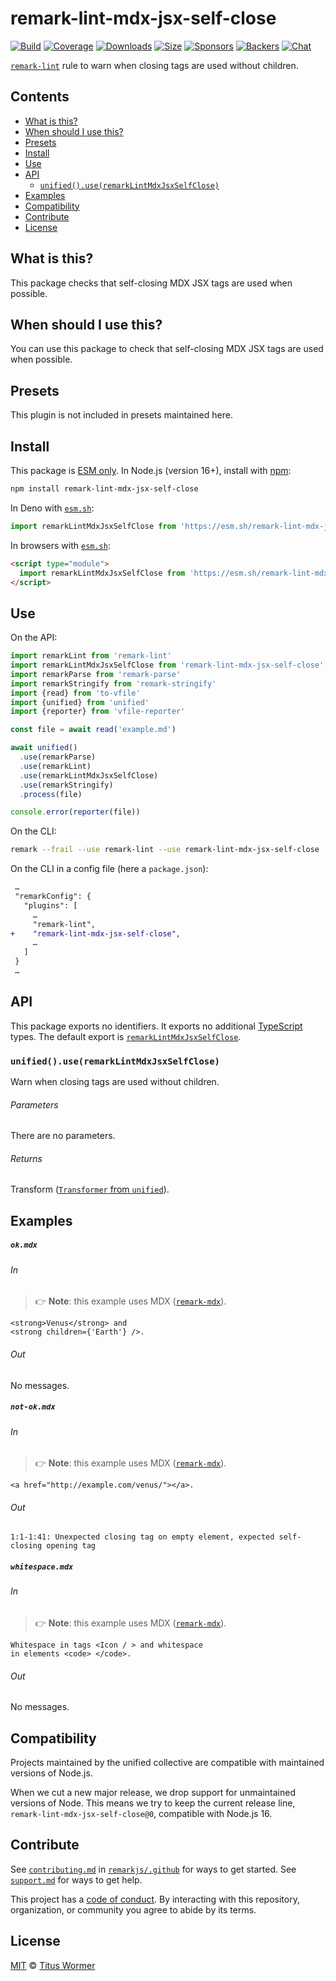 <!--This file is generated-->

# remark-lint-mdx-jsx-self-close

[![Build][badge-build-image]][badge-build-url]
[![Coverage][badge-coverage-image]][badge-coverage-url]
[![Downloads][badge-downloads-image]][badge-downloads-url]
[![Size][badge-size-image]][badge-size-url]
[![Sponsors][badge-funding-sponsors-image]][badge-funding-url]
[![Backers][badge-funding-backers-image]][badge-funding-url]
[![Chat][badge-chat-image]][badge-chat-url]

[`remark-lint`][github-remark-lint] rule to warn when closing tags are used without
children.

## Contents

* [What is this?](#what-is-this)
* [When should I use this?](#when-should-i-use-this)
* [Presets](#presets)
* [Install](#install)
* [Use](#use)
* [API](#api)
  * [`unified().use(remarkLintMdxJsxSelfClose)`](#unifieduseremarklintmdxjsxselfclose)
* [Examples](#examples)
* [Compatibility](#compatibility)
* [Contribute](#contribute)
* [License](#license)

## What is this?

This package checks that self-closing MDX JSX tags are used
when possible.

## When should I use this?

You can use this package to check that self-closing MDX JSX
tags are used when possible.

## Presets

This plugin is not included in presets maintained here.

## Install

This package is [ESM only][github-gist-esm].
In Node.js (version 16+),
install with [npm][npm-install]:

```sh
npm install remark-lint-mdx-jsx-self-close
```

In Deno with [`esm.sh`][esm-sh]:

```js
import remarkLintMdxJsxSelfClose from 'https://esm.sh/remark-lint-mdx-jsx-self-close@0'
```

In browsers with [`esm.sh`][esm-sh]:

```html
<script type="module">
  import remarkLintMdxJsxSelfClose from 'https://esm.sh/remark-lint-mdx-jsx-self-close@0?bundle'
</script>
```

## Use

On the API:

```js
import remarkLint from 'remark-lint'
import remarkLintMdxJsxSelfClose from 'remark-lint-mdx-jsx-self-close'
import remarkParse from 'remark-parse'
import remarkStringify from 'remark-stringify'
import {read} from 'to-vfile'
import {unified} from 'unified'
import {reporter} from 'vfile-reporter'

const file = await read('example.md')

await unified()
  .use(remarkParse)
  .use(remarkLint)
  .use(remarkLintMdxJsxSelfClose)
  .use(remarkStringify)
  .process(file)

console.error(reporter(file))
```

On the CLI:

```sh
remark --frail --use remark-lint --use remark-lint-mdx-jsx-self-close .
```

On the CLI in a config file (here a `package.json`):

```diff
 …
 "remarkConfig": {
   "plugins": [
     …
     "remark-lint",
+    "remark-lint-mdx-jsx-self-close",
     …
   ]
 }
 …
```

## API

This package exports no identifiers.
It exports no additional [TypeScript][typescript] types.
The default export is
[`remarkLintMdxJsxSelfClose`][api-remark-lint-mdx-jsx-self-close].

### `unified().use(remarkLintMdxJsxSelfClose)`

Warn when closing tags are used without children.

###### Parameters

There are no parameters.

###### Returns

Transform ([`Transformer` from `unified`][github-unified-transformer]).

## Examples

##### `ok.mdx`

###### In

> 👉 **Note**: this example uses
> MDX ([`remark-mdx`][github-remark-mdx]).

```mdx
<strong>Venus</strong> and
<strong children={'Earth'} />.
```

###### Out

No messages.

##### `not-ok.mdx`

###### In

> 👉 **Note**: this example uses
> MDX ([`remark-mdx`][github-remark-mdx]).

```mdx
<a href="http://example.com/venus/"></a>.
```

###### Out

```text
1:1-1:41: Unexpected closing tag on empty element, expected self-closing opening tag
```

##### `whitespace.mdx`

###### In

> 👉 **Note**: this example uses
> MDX ([`remark-mdx`][github-remark-mdx]).

```mdx
Whitespace in tags <Icon / > and whitespace
in elements <code> </code>.
```

###### Out

No messages.

## Compatibility

Projects maintained by the unified collective are compatible with maintained
versions of Node.js.

When we cut a new major release, we drop support for unmaintained versions of
Node.
This means we try to keep the current release line,
`remark-lint-mdx-jsx-self-close@0`,
compatible with Node.js 16.

## Contribute

See [`contributing.md`][github-dotfiles-contributing] in [`remarkjs/.github`][github-dotfiles-health] for ways
to get started.
See [`support.md`][github-dotfiles-support] for ways to get help.

This project has a [code of conduct][github-dotfiles-coc].
By interacting with this repository, organization, or community you agree to
abide by its terms.

## License

[MIT][file-license] © [Titus Wormer][author]

[api-remark-lint-mdx-jsx-self-close]: #unifieduseremarklintmdxjsxselfclose

[author]: https://wooorm.com

[badge-build-image]: https://github.com/remarkjs/remark-lint/workflows/main/badge.svg

[badge-build-url]: https://github.com/remarkjs/remark-lint/actions

[badge-chat-image]: https://img.shields.io/badge/chat-discussions-success.svg

[badge-chat-url]: https://github.com/remarkjs/remark/discussions

[badge-coverage-image]: https://img.shields.io/codecov/c/github/remarkjs/remark-lint.svg

[badge-coverage-url]: https://codecov.io/github/remarkjs/remark-lint

[badge-downloads-image]: https://img.shields.io/npm/dm/remark-lint-mdx-jsx-self-close.svg

[badge-downloads-url]: https://www.npmjs.com/package/remark-lint-mdx-jsx-self-close

[badge-funding-backers-image]: https://opencollective.com/unified/backers/badge.svg

[badge-funding-sponsors-image]: https://opencollective.com/unified/sponsors/badge.svg

[badge-funding-url]: https://opencollective.com/unified

[badge-size-image]: https://img.shields.io/bundlejs/size/remark-lint-mdx-jsx-self-close

[badge-size-url]: https://bundlejs.com/?q=remark-lint-mdx-jsx-self-close

[esm-sh]: https://esm.sh

[file-license]: https://github.com/remarkjs/remark-lint/blob/main/license

[github-dotfiles-coc]: https://github.com/remarkjs/.github/blob/main/code-of-conduct.md

[github-dotfiles-contributing]: https://github.com/remarkjs/.github/blob/main/contributing.md

[github-dotfiles-health]: https://github.com/remarkjs/.github

[github-dotfiles-support]: https://github.com/remarkjs/.github/blob/main/support.md

[github-gist-esm]: https://gist.github.com/sindresorhus/a39789f98801d908bbc7ff3ecc99d99c

[github-remark-lint]: https://github.com/remarkjs/remark-lint

[github-remark-mdx]: https://mdxjs.com/packages/remark-mdx/

[github-unified-transformer]: https://github.com/unifiedjs/unified#transformer

[npm-install]: https://docs.npmjs.com/cli/install

[typescript]: https://www.typescriptlang.org
